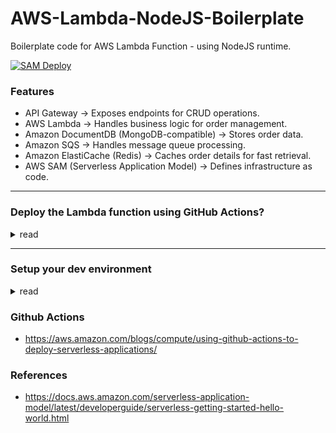 # AWS-Lambda-NodeJS-Boilerplate
Boilerplate code for AWS Lambda Function - using NodeJS runtime.

[![SAM Deploy](https://github.com/FullstackCodingGuy/AWS-Lambda-NodeJS-Boilerplate/actions/workflows/sam-deploy.yml/badge.svg)](https://github.com/FullstackCodingGuy/AWS-Lambda-NodeJS-Boilerplate/actions/workflows/sam-deploy.yml)

### Features

- API Gateway → Exposes endpoints for CRUD operations.
- AWS Lambda → Handles business logic for order management.
- Amazon DocumentDB (MongoDB-compatible) → Stores order data.
- Amazon SQS → Handles message queue processing.
- Amazon ElastiCache (Redis) → Caches order details for fast retrieval.
- AWS SAM (Serverless Application Model) → Defines infrastructure as code.

---

### Deploy the Lambda function using GitHub Actions?
<details>
  <summary>read</summary>

- Step 1: Fork this repository
- Step 2: Configure valid AWS credentials in your cloned repository's **"Settings"** tab -> **"Secrets and Variables"** -> **"Repository Secrets"** Section
  
![image](https://github.com/user-attachments/assets/fca4303d-f513-4e2d-9292-e4692266caa5)
![image](https://github.com/user-attachments/assets/7f67c523-4746-4230-8250-5720f6ee3f36)

- Step 3: Go to [Actions](https://github.com/FullstackCodingGuy/AWS-Lambda-NodeJS-Boilerplate/actions)
- Step 4: Select **"SAM Deploy"**
- Step 5: Click **"Run Workflow"** dropdown on the right hand side

![image](https://github.com/user-attachments/assets/145856fc-caf5-471c-943f-6a926471db15)

- Step 6: Verify all the inputs and click **"Run Workflow"** to trigger the deployment
- Step 7: Your deployment is triggered, monitor the workflow logs until completion.
- Step 8: Once the workflow steps are completed successfully, expand this step to gather the deployment endpoint of your lambda function.
  ![image](https://github.com/user-attachments/assets/30458259-c6b5-4d84-bf00-7f104a11f0a0)
  ![image](https://github.com/user-attachments/assets/230ee1b3-106e-445d-a89d-7f5e3667aa56)

</details>

---
### Setup your dev environment
<details>
  <summary>read</summary>


1️⃣ **template.yaml (AWS SAM Template)**
> Defines the Lambda functions, API Gateway, SQS, and ElastiCache.

1. Create ```mongodb``` test instance (preferably local), Configure your mongodb url at ```DB_URI``` in template.yaml
2. Create ```redis``` test instance at REDIS_HOST
```
docker run --name local-redis -p 6379:6379 -d redis

This command will start a Redis server on localhost at port 6379.

```


### Commands you can use next.
- Create pipeline: ```cd order-manager && sam pipeline init --bootstrap```
- Validate SAM template: ```cd order-manager && sam validate```
- Test Function in the Cloud: ```cd order-manager && sam sync --stack-name {stack-name} --watch```


### Build project

```
sam build
```

### Deploy project

```
sam deploy --guided
```

**The AWS SAM CLI deploys your application by doing the following:**
- The AWS SAM CLI creates  ̑an Amazon S3 bucket and uploads your .aws-sam directory.
- The AWS SAM CLI transforms your AWS SAM template into AWS CloudFormation and uploads it to the AWS CloudFormation service.
- AWS CloudFormation provisions your resources.

### Output

![alt text](image.png)

Once the stack is created/updated successfully, then you will find the api gateway endpoint url. 

**To get the endpoint url:**

Use the ```sam list endpoints --output json``` command to get this information

**To Invoke the function**

1. Using curl
```
curl https://ets1gv8lxi.execute-api.us-west-2.amazonaws.com/Prod/hello/
{"message": "hello world"}
```

2. Using sam command

```sam remote invoke HelloWorldFunction --stack-name sam-app```

![alt text](image-1.png)


### Modify and sync your application to the AWS Cloud

> Use the AWS SAM CLI sam sync --watch command to sync local changes to the AWS Cloud.


In your command line, from the sam-app project directory, run the following:

```
sam sync --watch
```

> The AWS SAM CLI prompts you to confirm that you are syncing a development stack. Since the ```sam sync --watch``` command automatically deploys local changes to the AWS Cloud in real time, we recommend it for development environments only.


### Test your application locally

> Use the AWS SAM CLI sam local command to test your application locally. To accomplish this, the AWS SAM CLI creates a local environment using Docker. This local environment emulates the cloud-based execution environment of your Lambda function.

1. Create a local environment for your Lambda function and invoke it.
2. Host your HTTP API endpoint locally and use it to invoke your Lambda function.

In your command line, from the sam-app project directory, run the following:
```
sam local invoke

// To call a specific function
sam local invoke CreateOrderFunction --event events/createOrder.json

// To pass local env variables - only for local testing
sam local invoke CreateOrderFunction --event events/createOrder.json --env-vars env.json


```

![alt text](image-2.png)

### To host your API locally

In your command line, from the sam-app project directory, run the following:

```
sam local start-api
```

![alt text](image-3.png)


### Delete

In your command line, from the sam-app project directory, run the following:

```
sam delete
```


### **🚨 Recovering from Accidental S3 Bucket Deletion in AWS SAM**  

If you've **accidentally deleted the S3 bucket** used by **AWS SAM**, you’ll need to **create a new bucket** and **remap it** to AWS SAM.

---

## **1️⃣ Create a New S3 Bucket**
You can manually create an S3 bucket or use the AWS CLI:

```sh
aws s3 mb s3://my-new-sam-bucket --region us-east-1
```
🔹 Replace **`my-new-sam-bucket`** with a unique bucket name.  
🔹 Replace **`us-east-1`** with your AWS region.

---

## **2️⃣ Update AWS SAM to Use the New Bucket**
Modify your **SAM configuration file (`samconfig.toml`)** to reference the new bucket.

🔹 **Locate `samconfig.toml`** in your project.  
🔹 Update the `s3_bucket` value:

```toml
[default.deploy.parameters]
s3_bucket = "my-new-sam-bucket"
s3_prefix = "my-app"
region = "us-east-1"
capabilities = "CAPABILITY_IAM"
stack_name = "my-app-stack"
```

Alternatively, specify the new bucket during deployment:

```sh
sam deploy --s3-bucket my-new-sam-bucket
```

---

## **3️⃣ Rebuild and Deploy AWS SAM**
Run the following to rebuild and redeploy:

```sh
sam build
sam deploy --guided
```

This ensures that SAM now uses the **new S3 bucket**.

---

## **4️⃣ Optional: Clean Up Old References**
If AWS SAM was using a **deleted bucket**, you might encounter an error like:  

🚨 **"The specified bucket does not exist"**  

To fix this:
- **Check `.aws-sam` directory**:  
  ```sh
  rm -rf .aws-sam
  ```
- **Clear SAM cache** (if needed):
  ```sh
  sam cache clear
  ```
- Then **rebuild & deploy** again.

---

### **✅ Summary**
✔️ **Created a new S3 bucket**  
✔️ **Updated AWS SAM to use the new bucket**  
✔️ **Rebuilt & deployed the application**  

</details>

### **Github Actions**

- https://aws.amazon.com/blogs/compute/using-github-actions-to-deploy-serverless-applications/

### References

- https://docs.aws.amazon.com/serverless-application-model/latest/developerguide/serverless-getting-started-hello-world.html
